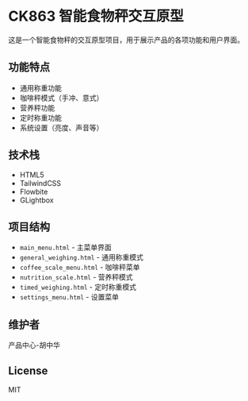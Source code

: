 # CK863 智能食物秤交互原型

这是一个智能食物秤的交互原型项目，用于展示产品的各项功能和用户界面。

## 功能特点

- 通用称重功能
- 咖啡秤模式（手冲、意式）
- 营养秤功能
- 定时称重功能
- 系统设置（亮度、声音等）

## 技术栈

- HTML5
- TailwindCSS
- Flowbite
- GLightbox

## 项目结构

- `main_menu.html` - 主菜单界面
- `general_weighing.html` - 通用称重模式
- `coffee_scale_menu.html` - 咖啡秤菜单
- `nutrition_scale.html` - 营养秤模式
- `timed_weighing.html` - 定时称重模式
- `settings_menu.html` - 设置菜单

## 维护者

产品中心-胡中华

## License

MIT
